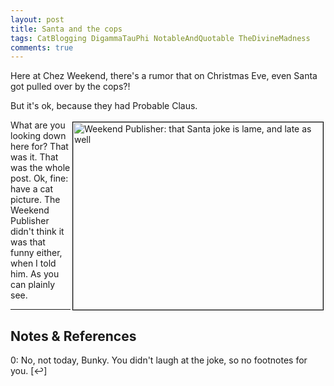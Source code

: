 ```yaml
---
layout: post
title: Santa and the cops
tags: CatBlogging DigammaTauPhi NotableAndQuotable TheDivineMadness
comments: true
---
```


Here at Chez Weekend, there's a rumor that on Christmas Eve, even Santa got pulled over by
the cops?!  

But it's ok, because they had Probable Claus.  

<img src="{{ site.baseurl }}/images/2020-12-19-cops-and-santa-weekend-publisher.jpg" width="400" height="300" alt="Weekend Publisher: that Santa joke is lame, and late as well" title="Weekend Publisher: that Santa joke is lame, and late as well" style="float: right; margin: 3px 3px 3px 3px; border: 1px solid #000000;"/>
What are you looking down here for?  That was it.  That was the whole post.  Ok, fine:
have a cat picture.  The Weekend Publisher didn't think it was that funny either, when I
told him.  As you can plainly see.  

---

## Notes &amp; References  

<!--
<sup id="fn1a">[[1]](#fn1)</sup>
<a id="fn1">1</a>: [↩](#fn1a)  
-->

<a id="fn0">0</a>: No, not today, Bunky.  You didn't laugh at the joke, so no footnotes for you. [↩]  
